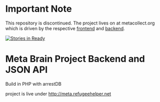 # Important Note

This repository is discontinued. The project lives on at metacollect.org which is driven by the respective [frontend](https://github.com/metacollect-org/landingpage) and [backend](https://github.com/metacollect-org/Meta-search).


[![Stories in Ready](https://badge.waffle.io/refugeehackathon/brain-backend.png?label=ready&title=Ready)](https://waffle.io/refugeehackathon/brain-backend)
# Meta Brain Project Backend and JSON API

Build in PHP with arrestDB

project is live under http://meta.refugeehelper.net
